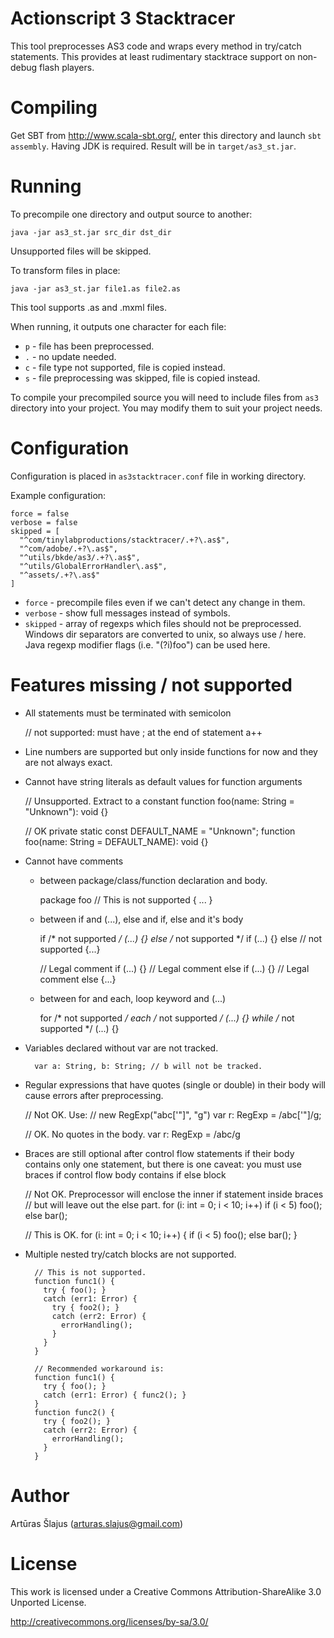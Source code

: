 # Actionscript 3 Stacktracer

This tool preprocesses AS3 code and wraps every method in try/catch statements.
This provides at least rudimentary stacktrace support on non-debug flash 
players.

# Compiling

Get SBT from <http://www.scala-sbt.org/>, enter this directory and launch `sbt assembly`.
Having JDK is required. Result will be in `target/as3_st.jar`.

# Running

To precompile one directory and output source to another:

    java -jar as3_st.jar src_dir dst_dir

Unsupported files will be skipped.

To transform files in place:

    java -jar as3_st.jar file1.as file2.as

This tool supports .as and .mxml files.

When running, it outputs one character for each file:

* `p` - file has been preprocessed.
* `.` - no update needed.
* `c` - file type not supported, file is copied instead.
* `s` - file preprocessing was skipped, file is copied instead.

To compile your precompiled source you will need to include files from `as3`
directory into your project. You may modify them to suit your project needs.

# Configuration

Configuration is placed in `as3stacktracer.conf` file in working directory.

Example configuration:

    force = false
    verbose = false
    skipped = [
      "^com/tinylabproductions/stacktracer/.+?\.as$",
      "^com/adobe/.+?\.as$",
      "^utils/bkde/as3/.+?\.as$",
      "^utils/GlobalErrorHandler\.as$",
      "^assets/.+?\.as$"
    ]

* `force` - precompile files even if we can't detect any change in them.
* `verbose` - show full messages instead of symbols.
* `skipped` - array of regexps which files should not be preprocessed.
Windows dir separators are converted to unix, so always use / here.
Java regexp modifier flags (i.e. "(?i)foo") can be used here.

# Features missing / not supported

* All statements must be terminated with semicolon

    // not supported: must have ; at the end of statement
    a++

* Line numbers are supported but only inside functions for now and they
are not always exact.

* Cannot have string literals as default values for function arguments

    // Unsupported. Extract to a constant
    function foo(name: String = "Unknown"): void {}

    // OK
    private static const DEFAULT_NAME = "Unknown";
    function foo(name: String = DEFAULT_NAME): void {}

* Cannot have comments

    - between package/class/function declaration and body.

        package foo 
        // This is not supported
        {
          ...
        }

    - between if and (...), else and if, else and it's body

        if /* not supported */ (...) {}
        else /* not supported */ if (...) {}
        else // not supported
        {...}

        // Legal comment
        if (...) {}
        // Legal comment
        else if (...) {}
        // Legal comment
        else
        {...}

    - between for and each, loop keyword and (...)

        for /* not supported */ each /* not supported */ (...) {}
        while /* not supported */ (...) {}

* Variables declared without var are not tracked.

        var a: String, b: String; // b will not be tracked.

* Regular expressions that have quotes (single or double) in their body will
cause errors after preprocessing.

    // Not OK. Use:
    // new RegExp("abc['\"]", "g")
    var r: RegExp = /abc['"]/g;

    // OK. No quotes in the body.
    var r: RegExp = /abc/g

* Braces are still optional after control flow statements if their body contains
only one statement, but there is one caveat: you must use braces if control flow
body contains if else block

    // Not OK. Preprocessor will enclose the inner if statement inside braces
    // but will leave out the else part.
    for (i: int = 0; i < 10; i++)
        if (i < 5) foo();
        else bar();

    // This is OK.
    for (i: int = 0; i < 10; i++) {
        if (i < 5) foo();
        else bar();
    }

* Multiple nested try/catch blocks are not supported.
        
        // This is not supported.
        function func1() {
          try { foo(); }
          catch (err1: Error) {
            try { foo2(); }
            catch (err2: Error) {
              errorHandling();
            }
          }
        }

        // Recommended workaround is:
        function func1() {
          try { foo(); }
          catch (err1: Error) { func2(); }
        }
        function func2() {
          try { foo2(); }
          catch (err2: Error) {
            errorHandling();
          }
        }

# Author

Artūras Šlajus (<arturas.slajus@gmail.com>)

# License

This work is licensed under a Creative Commons Attribution-ShareAlike 3.0 
Unported License.

<http://creativecommons.org/licenses/by-sa/3.0/>
